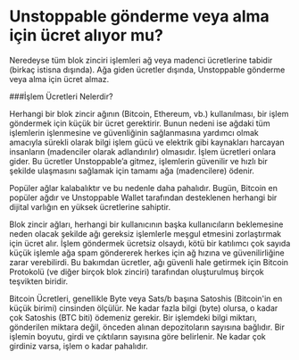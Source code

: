 # Unstoppable gönderme veya alma için ücret alıyor mu?

Neredeyse tüm blok zinciri işlemleri ağ veya madenci ücretlerine tabidir (birkaç istisna dışında). Ağa giden ücretler dışında, Unstoppable gönderme veya alma için ücret almaz.

###İşlem Ücretleri Nelerdir?

Herhangi bir blok zincir ağının (Bitcoin, Ethereum, vb.) kullanılması, bir işlem göndermek için küçük bir ücret gerektirir. Bunun nedeni ise ağdaki tüm işlemlerin işlenmesine ve güvenliğinin sağlanmasına yardımcı olmak amacıyla sürekli olarak bilgi işlem gücü ve elektrik gibi kaynakları harcayan insanların (madenciler olarak adlandırılır) olmasıdır. İşlem ücretleri onlara gider. Bu ücretler Unstoppable’a gitmez, işlemlerin güvenilir ve hızlı bir şekilde ulaşmasını sağlamak için tamamı ağa (madencilere) ödenir.

Popüler ağlar kalabalıktır ve bu nedenle daha pahalıdır. Bugün, Bitcoin en popüler ağdır ve Unstoppable Wallet tarafından desteklenen herhangi bir dijital varlığın en yüksek ücretlerine sahiptir.

Blok zincir ağları, herhangi bir kullanıcının başka kullanıcıların beklemesine neden olacak şekilde ağı gereksiz işlemlerle meşgul etmesini zorlaştırmak için ücret alır. İşlem göndermek ücretsiz olsaydı, kötü bir katılımcı çok sayıda küçük işlemle ağa spam göndererek herkes için ağ hızına ve güvenilirliğine zarar verebilirdi. Bu bakımdan ücretler, ağı güvenli hale getirmek için Bitcoin Protokolü (ve diğer birçok blok zinciri) tarafından oluşturulmuş birçok teşvikten biridir.

Bitcoin Ücretleri, genellikle Byte veya Sats/b başına Satoshis (Bitcoin'in en küçük birimi) cinsinden ölçülür. Ne kadar fazla bilgi (byte) olursa, o kadar çok Satoshis (BTC biti) ödemeniz gerekir. Bir işlemdeki bilgi miktarı, gönderilen miktara değil, önceden alınan depozitoların sayısına bağlıdır. Bir işlemin boyutu, girdi ve çıktıların sayısına göre belirlenir. Ne kadar çok girdiniz varsa, işlem o kadar pahalıdır.
